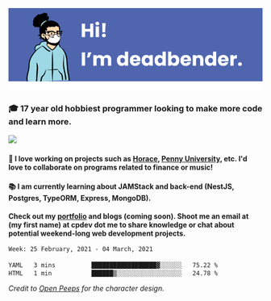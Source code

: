 ![banner](banner.png)

### 🎓 17 year old hobbiest programmer looking to make more code and learn more.

<a href="https://twitter.com/KO4JZT"><img src="https://img.shields.io/badge/ko4jzt%20-%231DA1F2.svg?&style=for-the-badge&logo=Twitter&logoColor=white"/></a>

#### 📝 I love working on projects such as [Horace](https://github.com/knights-of-academia/horace), [Penny University](https://github.com/penny-university/penny_university), etc. I'd love to collaborate on programs related to finance or music!

#### 📚 I am currently learning about JAMStack and back-end (NestJS, Postgres, TypeORM, Express, MongoDB). 

**Check out my [portfolio](https://cpdev.me) and blogs (coming soon). Shoot me an email at (my first name) at cpdev dot me to share knowledge or chat about potential weekend-long web development projects.**



<!--START_SECTION:waka-->
```text
Week: 25 February, 2021 - 04 March, 2021

YAML   3 mins          ██████████████████▓░░░░░░   75.22 % 
HTML   1 min           ██████▒░░░░░░░░░░░░░░░░░░   24.78 % 
```
<!--END_SECTION:waka-->

*Credit to [Open Peeps](https://www.openpeeps.com/) for the character design.*
